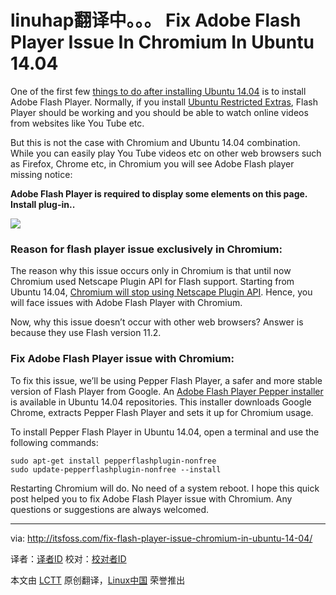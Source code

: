 linuhap翻译中。。。
Fix Adobe Flash Player Issue In Chromium In Ubuntu 14.04
================================================================================
One of the first few [things to do after installing Ubuntu 14.04][1] is to install Adobe Flash Player. Normally, if you install [Ubuntu Restricted Extras][2], Flash Player should be working and you should be able to watch online videos from websites like You Tube etc.

But this is not the case with Chromium and Ubuntu 14.04 combination. While you can easily play You Tube videos etc on other web browsers such as Firefox, Chrome etc, in Chromium you will see Adobe Flash player missing notice:

**Adobe Flash Player is required to display some elements on this page. Install plug-in..**

![](http://itsfoss.com/wp-content/uploads/2014/04/Flash_Player_Ubuntu_1404_Chromium.jpeg)

### Reason for flash player issue exclusively in Chromium: ###

The reason why this issue occurs only in Chromium is that until now Chromium used Netscape Plugin API for Flash support. Starting from Ubuntu 14.04, [Chromium will stop using Netscape Plugin API][3]. Hence, you will face issues with Adobe Flash Player with Chromium.

Now, why this issue doesn’t occur with other web browsers? Answer is because they use Flash version 11.2.

### Fix Adobe Flash Player issue with Chromium: ###

To fix this issue, we’ll be using Pepper Flash Player, a safer and more stable version of Flash Player from Google. An [Adobe Flash Player Pepper installer][4] is available in Ubuntu 14.04 repositories. This installer downloads Google Chrome, extracts Pepper Flash Player and sets it up for Chromium usage.

To install Pepper Flash Player in Ubuntu 14.04, open a terminal and use the following commands:

    sudo apt-get install pepperflashplugin-nonfree
    sudo update-pepperflashplugin-nonfree --install

Restarting Chromium will do. No need of a system reboot. I hope this quick post helped you to fix Adobe Flash Player issue with Chromium. Any questions or suggestions are always welcomed. 

--------------------------------------------------------------------------------

via: http://itsfoss.com/fix-flash-player-issue-chromium-in-ubuntu-14-04/

译者：[译者ID](https://github.com/译者ID) 校对：[校对者ID](https://github.com/校对者ID)

本文由 [LCTT](https://github.com/LCTT/TranslateProject) 原创翻译，[Linux中国](http://linux.cn/) 荣誉推出

[1]:http://itsfoss.com/things-to-do-after-installing-ubuntu-14-04/
[2]:https://help.ubuntu.com/community/RestrictedFormats
[3]:http://blog.chromium.org/2013/09/saying-goodbye-to-our-old-friend-npapi.html
[4]:https://wiki.debian.org/PepperFlashPlayer
